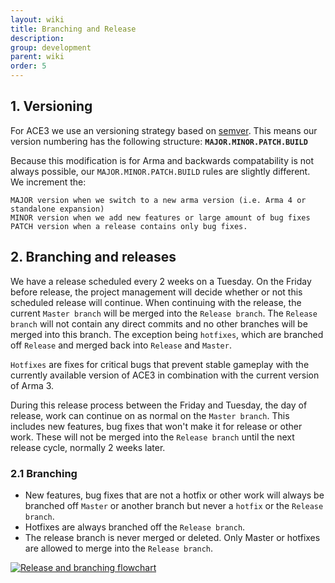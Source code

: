 ```yaml
---
layout: wiki
title: Branching and Release
description: 
group: development
parent: wiki
order: 5
---
```


## 1. Versioning
For ACE3 we use an versioning strategy based on [semver](http://semver.org). This means our version numbering has the following structure: **`MAJOR.MINOR.PATCH.BUILD`**  

Because this modification is for Arma and backwards compatability is not always possible, our `MAJOR.MINOR.PATCH.BUILD` rules are slightly different. We increment the:

```
MAJOR version when we switch to a new arma version (i.e. Arma 4 or standalone expansion)
MINOR version when we add new features or large amount of bug fixes
PATCH version when a release contains only bug fixes.
```

## 2. Branching and releases
We have a release scheduled every 2 weeks on a Tuesday. On the Friday before release, the project management will decide whether or not this scheduled release will continue. When continuing with the release, the current `Master branch` will be merged into the `Release branch`. The `Release branch` will not contain any direct commits and no other branches will be merged into this branch. The exception being `hotfixes`, which are branched off `Release` and merged back into `Release` and `Master`. 

`Hotfixes` are fixes for critical bugs that prevent stable gameplay with the currently available version of ACE3 in combination with the current version of Arma 3.

During this release process between the Friday and Tuesday, the day of release, work can continue on as normal on the `Master branch`. This includes new features, bug fixes that won't make it for release or other work. These will not be merged into the `Release branch` until the next release cycle, normally 2 weeks later.

### 2.1 Branching
* New features, bug fixes that are not a hotfix or other work will always be branched off `Master` or another branch but never a `hotfix` or the `Release branch`. 
* Hotfixes are always branched off the `Release branch`.
* The release branch is never merged or deleted. Only Master or hotfixes are allowed to merge into the `Release branch`. 

<a href="{{ site.baseurl }}/img/wiki/development/release_and_branching.jpg"><img src="{{ site.baseurl }}/img/wiki/development/release_and_branching.jpg" alt="Release and branching flowchart" /></a>

